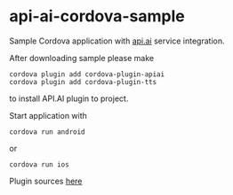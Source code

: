 api-ai-cordova-sample
=====================

Sample Cordova application with [api.ai](http://api.ai) service integration.

After downloading sample please make 
```
cordova plugin add cordova-plugin-apiai
cordova plugin add cordova-plugin-tts
```
to install API.AI plugin to project.

Start application with 
```
cordova run android
```
or 
```
cordova run ios
```

Plugin sources [here](https://github.com/api-ai/api-ai-cordova)
